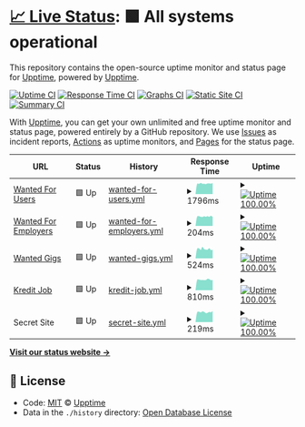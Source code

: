 # [📈 Live Status](https://jeongsk.github.io/upptime): <!--live status--> **🟩 All systems operational**

This repository contains the open-source uptime monitor and status page for [Upptime](https://upptime.js.org), powered by [Upptime](https://github.com/upptime/upptime).

[![Uptime CI](https://github.com/koj-co/upptime/workflows/Uptime%20CI/badge.svg)](https://github.com/koj-co/upptime/actions?query=workflow%3A%22Uptime+CI%22)
[![Response Time CI](https://github.com/koj-co/upptime/workflows/Response%20Time%20CI/badge.svg)](https://github.com/koj-co/upptime/actions?query=workflow%3A%22Response+Time+CI%22)
[![Graphs CI](https://github.com/koj-co/upptime/workflows/Graphs%20CI/badge.svg)](https://github.com/koj-co/upptime/actions?query=workflow%3A%22Graphs+CI%22)
[![Static Site CI](https://github.com/koj-co/upptime/workflows/Static%20Site%20CI/badge.svg)](https://github.com/koj-co/upptime/actions?query=workflow%3A%22Static+Site+CI%22)
[![Summary CI](https://github.com/koj-co/upptime/workflows/Summary%20CI/badge.svg)](https://github.com/koj-co/upptime/actions?query=workflow%3A%22Summary+CI%22)

With [Upptime](https://upptime.js.org), you can get your own unlimited and free uptime monitor and status page, powered entirely by a GitHub repository. We use [Issues](https://github.com/upptime/upptime/issues) as incident reports, [Actions](https://github.com/upptime/upptime/actions) as uptime monitors, and [Pages](https://demo.upptime.js.org) for the status page.

<!--start: status pages-->
<!-- This summary is generated by Upptime (https://github.com/upptime/upptime) -->
<!-- Do not edit this manually, your changes will be overwritten -->
<!-- prettier-ignore -->
| URL | Status | History | Response Time | Uptime |
| --- | ------ | ------- | ------------- | ------ |
| [Wanted For Users](https://www.wanted.co.kr) | 🟩 Up | [wanted-for-users.yml](https://github.com/jeongsk/upptime/commits/master/history/wanted-for-users.yml) | <details><summary><img alt="Response time graph" src="./graphs/wanted-for-users.png" height="20"> 1796ms</summary><br><a href="https://jeongsk.github.io/upptime/history/wanted-for-users"><img alt="Response time 1796" src="https://img.shields.io/endpoint?url=https%3A%2F%2Fraw.githubusercontent.com%2Fjeongsk%2Fupptime%2Fmaster%2Fapi%2Fwanted-for-users%2Fresponse-time.json"></a><br><a href="https://jeongsk.github.io/upptime/history/wanted-for-users"><img alt="24-hour response time 1830" src="https://img.shields.io/endpoint?url=https%3A%2F%2Fraw.githubusercontent.com%2Fjeongsk%2Fupptime%2Fmaster%2Fapi%2Fwanted-for-users%2Fresponse-time-day.json"></a><br><a href="https://jeongsk.github.io/upptime/history/wanted-for-users"><img alt="7-day response time 1816" src="https://img.shields.io/endpoint?url=https%3A%2F%2Fraw.githubusercontent.com%2Fjeongsk%2Fupptime%2Fmaster%2Fapi%2Fwanted-for-users%2Fresponse-time-week.json"></a><br><a href="https://jeongsk.github.io/upptime/history/wanted-for-users"><img alt="30-day response time 1796" src="https://img.shields.io/endpoint?url=https%3A%2F%2Fraw.githubusercontent.com%2Fjeongsk%2Fupptime%2Fmaster%2Fapi%2Fwanted-for-users%2Fresponse-time-month.json"></a><br><a href="https://jeongsk.github.io/upptime/history/wanted-for-users"><img alt="1-year response time 1796" src="https://img.shields.io/endpoint?url=https%3A%2F%2Fraw.githubusercontent.com%2Fjeongsk%2Fupptime%2Fmaster%2Fapi%2Fwanted-for-users%2Fresponse-time-year.json"></a></details> | <details><summary><a href="https://jeongsk.github.io/upptime/history/wanted-for-users"><img alt="Uptime 100.00%" src="https://img.shields.io/endpoint?url=https%3A%2F%2Fraw.githubusercontent.com%2Fjeongsk%2Fupptime%2Fmaster%2Fapi%2Fwanted-for-users%2Fuptime.json"></a></summary><a href="https://jeongsk.github.io/upptime/history/wanted-for-users"><img alt="24-hour uptime 100.00%" src="https://img.shields.io/endpoint?url=https%3A%2F%2Fraw.githubusercontent.com%2Fjeongsk%2Fupptime%2Fmaster%2Fapi%2Fwanted-for-users%2Fuptime-day.json"></a><br><a href="https://jeongsk.github.io/upptime/history/wanted-for-users"><img alt="7-day uptime 100.00%" src="https://img.shields.io/endpoint?url=https%3A%2F%2Fraw.githubusercontent.com%2Fjeongsk%2Fupptime%2Fmaster%2Fapi%2Fwanted-for-users%2Fuptime-week.json"></a><br><a href="https://jeongsk.github.io/upptime/history/wanted-for-users"><img alt="30-day uptime 100.00%" src="https://img.shields.io/endpoint?url=https%3A%2F%2Fraw.githubusercontent.com%2Fjeongsk%2Fupptime%2Fmaster%2Fapi%2Fwanted-for-users%2Fuptime-month.json"></a><br><a href="https://jeongsk.github.io/upptime/history/wanted-for-users"><img alt="1-year uptime 100.00%" src="https://img.shields.io/endpoint?url=https%3A%2F%2Fraw.githubusercontent.com%2Fjeongsk%2Fupptime%2Fmaster%2Fapi%2Fwanted-for-users%2Fuptime-year.json"></a></details>
| [Wanted For Employers](https://www.wanted.co.kr/dashboard) | 🟩 Up | [wanted-for-employers.yml](https://github.com/jeongsk/upptime/commits/master/history/wanted-for-employers.yml) | <details><summary><img alt="Response time graph" src="./graphs/wanted-for-employers.png" height="20"> 204ms</summary><br><a href="https://jeongsk.github.io/upptime/history/wanted-for-employers"><img alt="Response time 204" src="https://img.shields.io/endpoint?url=https%3A%2F%2Fraw.githubusercontent.com%2Fjeongsk%2Fupptime%2Fmaster%2Fapi%2Fwanted-for-employers%2Fresponse-time.json"></a><br><a href="https://jeongsk.github.io/upptime/history/wanted-for-employers"><img alt="24-hour response time 208" src="https://img.shields.io/endpoint?url=https%3A%2F%2Fraw.githubusercontent.com%2Fjeongsk%2Fupptime%2Fmaster%2Fapi%2Fwanted-for-employers%2Fresponse-time-day.json"></a><br><a href="https://jeongsk.github.io/upptime/history/wanted-for-employers"><img alt="7-day response time 203" src="https://img.shields.io/endpoint?url=https%3A%2F%2Fraw.githubusercontent.com%2Fjeongsk%2Fupptime%2Fmaster%2Fapi%2Fwanted-for-employers%2Fresponse-time-week.json"></a><br><a href="https://jeongsk.github.io/upptime/history/wanted-for-employers"><img alt="30-day response time 204" src="https://img.shields.io/endpoint?url=https%3A%2F%2Fraw.githubusercontent.com%2Fjeongsk%2Fupptime%2Fmaster%2Fapi%2Fwanted-for-employers%2Fresponse-time-month.json"></a><br><a href="https://jeongsk.github.io/upptime/history/wanted-for-employers"><img alt="1-year response time 204" src="https://img.shields.io/endpoint?url=https%3A%2F%2Fraw.githubusercontent.com%2Fjeongsk%2Fupptime%2Fmaster%2Fapi%2Fwanted-for-employers%2Fresponse-time-year.json"></a></details> | <details><summary><a href="https://jeongsk.github.io/upptime/history/wanted-for-employers"><img alt="Uptime 100.00%" src="https://img.shields.io/endpoint?url=https%3A%2F%2Fraw.githubusercontent.com%2Fjeongsk%2Fupptime%2Fmaster%2Fapi%2Fwanted-for-employers%2Fuptime.json"></a></summary><a href="https://jeongsk.github.io/upptime/history/wanted-for-employers"><img alt="24-hour uptime 100.00%" src="https://img.shields.io/endpoint?url=https%3A%2F%2Fraw.githubusercontent.com%2Fjeongsk%2Fupptime%2Fmaster%2Fapi%2Fwanted-for-employers%2Fuptime-day.json"></a><br><a href="https://jeongsk.github.io/upptime/history/wanted-for-employers"><img alt="7-day uptime 100.00%" src="https://img.shields.io/endpoint?url=https%3A%2F%2Fraw.githubusercontent.com%2Fjeongsk%2Fupptime%2Fmaster%2Fapi%2Fwanted-for-employers%2Fuptime-week.json"></a><br><a href="https://jeongsk.github.io/upptime/history/wanted-for-employers"><img alt="30-day uptime 100.00%" src="https://img.shields.io/endpoint?url=https%3A%2F%2Fraw.githubusercontent.com%2Fjeongsk%2Fupptime%2Fmaster%2Fapi%2Fwanted-for-employers%2Fuptime-month.json"></a><br><a href="https://jeongsk.github.io/upptime/history/wanted-for-employers"><img alt="1-year uptime 100.00%" src="https://img.shields.io/endpoint?url=https%3A%2F%2Fraw.githubusercontent.com%2Fjeongsk%2Fupptime%2Fmaster%2Fapi%2Fwanted-for-employers%2Fuptime-year.json"></a></details>
| [Wanted Gigs](https://www.wanted.co.kr/gigs) | 🟩 Up | [wanted-gigs.yml](https://github.com/jeongsk/upptime/commits/master/history/wanted-gigs.yml) | <details><summary><img alt="Response time graph" src="./graphs/wanted-gigs.png" height="20"> 524ms</summary><br><a href="https://jeongsk.github.io/upptime/history/wanted-gigs"><img alt="Response time 524" src="https://img.shields.io/endpoint?url=https%3A%2F%2Fraw.githubusercontent.com%2Fjeongsk%2Fupptime%2Fmaster%2Fapi%2Fwanted-gigs%2Fresponse-time.json"></a><br><a href="https://jeongsk.github.io/upptime/history/wanted-gigs"><img alt="24-hour response time 578" src="https://img.shields.io/endpoint?url=https%3A%2F%2Fraw.githubusercontent.com%2Fjeongsk%2Fupptime%2Fmaster%2Fapi%2Fwanted-gigs%2Fresponse-time-day.json"></a><br><a href="https://jeongsk.github.io/upptime/history/wanted-gigs"><img alt="7-day response time 495" src="https://img.shields.io/endpoint?url=https%3A%2F%2Fraw.githubusercontent.com%2Fjeongsk%2Fupptime%2Fmaster%2Fapi%2Fwanted-gigs%2Fresponse-time-week.json"></a><br><a href="https://jeongsk.github.io/upptime/history/wanted-gigs"><img alt="30-day response time 524" src="https://img.shields.io/endpoint?url=https%3A%2F%2Fraw.githubusercontent.com%2Fjeongsk%2Fupptime%2Fmaster%2Fapi%2Fwanted-gigs%2Fresponse-time-month.json"></a><br><a href="https://jeongsk.github.io/upptime/history/wanted-gigs"><img alt="1-year response time 524" src="https://img.shields.io/endpoint?url=https%3A%2F%2Fraw.githubusercontent.com%2Fjeongsk%2Fupptime%2Fmaster%2Fapi%2Fwanted-gigs%2Fresponse-time-year.json"></a></details> | <details><summary><a href="https://jeongsk.github.io/upptime/history/wanted-gigs"><img alt="Uptime 100.00%" src="https://img.shields.io/endpoint?url=https%3A%2F%2Fraw.githubusercontent.com%2Fjeongsk%2Fupptime%2Fmaster%2Fapi%2Fwanted-gigs%2Fuptime.json"></a></summary><a href="https://jeongsk.github.io/upptime/history/wanted-gigs"><img alt="24-hour uptime 100.00%" src="https://img.shields.io/endpoint?url=https%3A%2F%2Fraw.githubusercontent.com%2Fjeongsk%2Fupptime%2Fmaster%2Fapi%2Fwanted-gigs%2Fuptime-day.json"></a><br><a href="https://jeongsk.github.io/upptime/history/wanted-gigs"><img alt="7-day uptime 100.00%" src="https://img.shields.io/endpoint?url=https%3A%2F%2Fraw.githubusercontent.com%2Fjeongsk%2Fupptime%2Fmaster%2Fapi%2Fwanted-gigs%2Fuptime-week.json"></a><br><a href="https://jeongsk.github.io/upptime/history/wanted-gigs"><img alt="30-day uptime 100.00%" src="https://img.shields.io/endpoint?url=https%3A%2F%2Fraw.githubusercontent.com%2Fjeongsk%2Fupptime%2Fmaster%2Fapi%2Fwanted-gigs%2Fuptime-month.json"></a><br><a href="https://jeongsk.github.io/upptime/history/wanted-gigs"><img alt="1-year uptime 100.00%" src="https://img.shields.io/endpoint?url=https%3A%2F%2Fraw.githubusercontent.com%2Fjeongsk%2Fupptime%2Fmaster%2Fapi%2Fwanted-gigs%2Fuptime-year.json"></a></details>
| [Kredit Job](https://kreditjob.com/) | 🟩 Up | [kredit-job.yml](https://github.com/jeongsk/upptime/commits/master/history/kredit-job.yml) | <details><summary><img alt="Response time graph" src="./graphs/kredit-job.png" height="20"> 810ms</summary><br><a href="https://jeongsk.github.io/upptime/history/kredit-job"><img alt="Response time 810" src="https://img.shields.io/endpoint?url=https%3A%2F%2Fraw.githubusercontent.com%2Fjeongsk%2Fupptime%2Fmaster%2Fapi%2Fkredit-job%2Fresponse-time.json"></a><br><a href="https://jeongsk.github.io/upptime/history/kredit-job"><img alt="24-hour response time 897" src="https://img.shields.io/endpoint?url=https%3A%2F%2Fraw.githubusercontent.com%2Fjeongsk%2Fupptime%2Fmaster%2Fapi%2Fkredit-job%2Fresponse-time-day.json"></a><br><a href="https://jeongsk.github.io/upptime/history/kredit-job"><img alt="7-day response time 826" src="https://img.shields.io/endpoint?url=https%3A%2F%2Fraw.githubusercontent.com%2Fjeongsk%2Fupptime%2Fmaster%2Fapi%2Fkredit-job%2Fresponse-time-week.json"></a><br><a href="https://jeongsk.github.io/upptime/history/kredit-job"><img alt="30-day response time 810" src="https://img.shields.io/endpoint?url=https%3A%2F%2Fraw.githubusercontent.com%2Fjeongsk%2Fupptime%2Fmaster%2Fapi%2Fkredit-job%2Fresponse-time-month.json"></a><br><a href="https://jeongsk.github.io/upptime/history/kredit-job"><img alt="1-year response time 810" src="https://img.shields.io/endpoint?url=https%3A%2F%2Fraw.githubusercontent.com%2Fjeongsk%2Fupptime%2Fmaster%2Fapi%2Fkredit-job%2Fresponse-time-year.json"></a></details> | <details><summary><a href="https://jeongsk.github.io/upptime/history/kredit-job"><img alt="Uptime 100.00%" src="https://img.shields.io/endpoint?url=https%3A%2F%2Fraw.githubusercontent.com%2Fjeongsk%2Fupptime%2Fmaster%2Fapi%2Fkredit-job%2Fuptime.json"></a></summary><a href="https://jeongsk.github.io/upptime/history/kredit-job"><img alt="24-hour uptime 100.00%" src="https://img.shields.io/endpoint?url=https%3A%2F%2Fraw.githubusercontent.com%2Fjeongsk%2Fupptime%2Fmaster%2Fapi%2Fkredit-job%2Fuptime-day.json"></a><br><a href="https://jeongsk.github.io/upptime/history/kredit-job"><img alt="7-day uptime 100.00%" src="https://img.shields.io/endpoint?url=https%3A%2F%2Fraw.githubusercontent.com%2Fjeongsk%2Fupptime%2Fmaster%2Fapi%2Fkredit-job%2Fuptime-week.json"></a><br><a href="https://jeongsk.github.io/upptime/history/kredit-job"><img alt="30-day uptime 100.00%" src="https://img.shields.io/endpoint?url=https%3A%2F%2Fraw.githubusercontent.com%2Fjeongsk%2Fupptime%2Fmaster%2Fapi%2Fkredit-job%2Fuptime-month.json"></a><br><a href="https://jeongsk.github.io/upptime/history/kredit-job"><img alt="1-year uptime 100.00%" src="https://img.shields.io/endpoint?url=https%3A%2F%2Fraw.githubusercontent.com%2Fjeongsk%2Fupptime%2Fmaster%2Fapi%2Fkredit-job%2Fuptime-year.json"></a></details>
| Secret Site | 🟩 Up | [secret-site.yml](https://github.com/jeongsk/upptime/commits/master/history/secret-site.yml) | <details><summary><img alt="Response time graph" src="./graphs/secret-site.png" height="20"> 219ms</summary><br><a href="https://jeongsk.github.io/upptime/history/secret-site"><img alt="Response time 219" src="https://img.shields.io/endpoint?url=https%3A%2F%2Fraw.githubusercontent.com%2Fjeongsk%2Fupptime%2Fmaster%2Fapi%2Fsecret-site%2Fresponse-time.json"></a><br><a href="https://jeongsk.github.io/upptime/history/secret-site"><img alt="24-hour response time 216" src="https://img.shields.io/endpoint?url=https%3A%2F%2Fraw.githubusercontent.com%2Fjeongsk%2Fupptime%2Fmaster%2Fapi%2Fsecret-site%2Fresponse-time-day.json"></a><br><a href="https://jeongsk.github.io/upptime/history/secret-site"><img alt="7-day response time 217" src="https://img.shields.io/endpoint?url=https%3A%2F%2Fraw.githubusercontent.com%2Fjeongsk%2Fupptime%2Fmaster%2Fapi%2Fsecret-site%2Fresponse-time-week.json"></a><br><a href="https://jeongsk.github.io/upptime/history/secret-site"><img alt="30-day response time 219" src="https://img.shields.io/endpoint?url=https%3A%2F%2Fraw.githubusercontent.com%2Fjeongsk%2Fupptime%2Fmaster%2Fapi%2Fsecret-site%2Fresponse-time-month.json"></a><br><a href="https://jeongsk.github.io/upptime/history/secret-site"><img alt="1-year response time 219" src="https://img.shields.io/endpoint?url=https%3A%2F%2Fraw.githubusercontent.com%2Fjeongsk%2Fupptime%2Fmaster%2Fapi%2Fsecret-site%2Fresponse-time-year.json"></a></details> | <details><summary><a href="https://jeongsk.github.io/upptime/history/secret-site"><img alt="Uptime 100.00%" src="https://img.shields.io/endpoint?url=https%3A%2F%2Fraw.githubusercontent.com%2Fjeongsk%2Fupptime%2Fmaster%2Fapi%2Fsecret-site%2Fuptime.json"></a></summary><a href="https://jeongsk.github.io/upptime/history/secret-site"><img alt="24-hour uptime 100.00%" src="https://img.shields.io/endpoint?url=https%3A%2F%2Fraw.githubusercontent.com%2Fjeongsk%2Fupptime%2Fmaster%2Fapi%2Fsecret-site%2Fuptime-day.json"></a><br><a href="https://jeongsk.github.io/upptime/history/secret-site"><img alt="7-day uptime 100.00%" src="https://img.shields.io/endpoint?url=https%3A%2F%2Fraw.githubusercontent.com%2Fjeongsk%2Fupptime%2Fmaster%2Fapi%2Fsecret-site%2Fuptime-week.json"></a><br><a href="https://jeongsk.github.io/upptime/history/secret-site"><img alt="30-day uptime 100.00%" src="https://img.shields.io/endpoint?url=https%3A%2F%2Fraw.githubusercontent.com%2Fjeongsk%2Fupptime%2Fmaster%2Fapi%2Fsecret-site%2Fuptime-month.json"></a><br><a href="https://jeongsk.github.io/upptime/history/secret-site"><img alt="1-year uptime 100.00%" src="https://img.shields.io/endpoint?url=https%3A%2F%2Fraw.githubusercontent.com%2Fjeongsk%2Fupptime%2Fmaster%2Fapi%2Fsecret-site%2Fuptime-year.json"></a></details>

<!--end: status pages-->

[**Visit our status website →**](https://jeongsk.github.io/upptime)

## 📄 License

- Code: [MIT](./LICENSE) © [Upptime](https://upptime.js.org)
- Data in the `./history` directory: [Open Database License](https://opendatacommons.org/licenses/odbl/1-0/)
